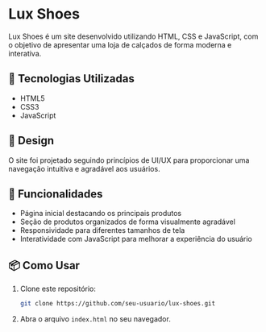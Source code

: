 # Lux Shoes

Lux Shoes é um site desenvolvido utilizando HTML, CSS e JavaScript, com o objetivo de apresentar uma loja de calçados de forma moderna e interativa.

## 📌 Tecnologias Utilizadas

- HTML5
- CSS3
- JavaScript

## 🎨 Design

O site foi projetado seguindo princípios de UI/UX para proporcionar uma navegação intuitiva e agradável aos usuários.

## 🚀 Funcionalidades

- Página inicial destacando os principais produtos
- Seção de produtos organizados de forma visualmente agradável
- Responsividade para diferentes tamanhos de tela
- Interatividade com JavaScript para melhorar a experiência do usuário

## 📦 Como Usar

1. Clone este repositório:
   ```bash
   git clone https://github.com/seu-usuario/lux-shoes.git
   ```
2. Abra o arquivo `index.html` no seu navegador.
